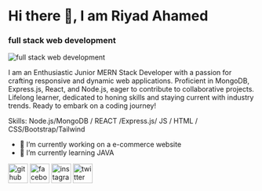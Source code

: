 # Hi there 👋, I am Riyad Ahamed
### full stack web development
![full stack web development](https://wallpapercave.com/wp/wp8903890.jpg)

I am an Enthusiastic Junior MERN Stack Developer with a passion for crafting responsive and dynamic web applications. Proficient in MongoDB, Express.js, React, and Node.js, eager to contribute to collaborative projects. Lifelong learner, dedicated to honing skills and staying current with industry trends. Ready to embark on a coding journey!

Skills: Node.js/MongoDB / REACT /Express.js/ JS / HTML / CSS/Bootstrap/Tailwind

- 🔭 I’m currently working on a e-commerce website  
- 🌱 I’m currently learning JAVA 


[<img src='https://cdn.jsdelivr.net/npm/simple-icons@3.0.1/icons/github.svg' alt='github' height='40'>](https://github.com/https://github.com/riyad-ahamed)  [<img src='https://cdn.jsdelivr.net/npm/simple-icons@3.0.1/icons/facebook.svg' alt='facebook' height='40'>](https://www.facebook.com/https://www.facebook.com/profile.php?id=100083678498797)  [<img src='https://cdn.jsdelivr.net/npm/simple-icons@3.0.1/icons/instagram.svg' alt='instagram' height='40'>](https://www.instagram.com/https://www.instagram.com/riyad.ahamed_1//)  [<img src='https://cdn.jsdelivr.net/npm/simple-icons@3.0.1/icons/twitter.svg' alt='twitter' height='40'>](https://twitter.com/https://twitter.com/RSeobuddha21644)  

